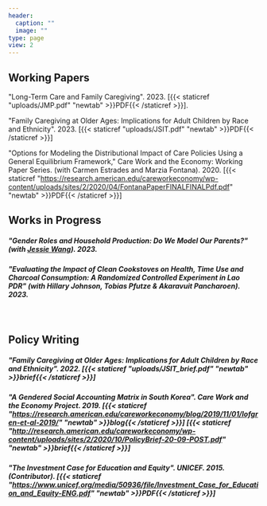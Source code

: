 ```yaml
---
header:
  caption: ""
  image: ""
type: page
view: 2
---
```


## Working Papers
  
"Long-Term Care and Family Caregiving". 2023. [{{< staticref "uploads/JMP.pdf" "newtab" >}}PDF{{< /staticref >}}].

"Family Caregiving at Older Ages: Implications for Adult Children by Race and Ethnicity". 2023. [{{< staticref "uploads/JSIT.pdf" "newtab" >}}PDF{{< /staticref >}}]

"Options for Modeling the Distributional Impact of Care Policies Using a General Equilibrium Framework," Care Work and the Economy: Working Paper Series. (with Carmen Estrades and Marzia Fontana). 2020. [{{< staticref "https://research.american.edu/careworkeconomy/wp-content/uploads/sites/2/2020/04/FontanaPaperFINALFINALPdf.pdf" "newtab" >}}PDF{{< /staticref >}}] 
<br>

## Works in Progress

##### "Gender Roles and Household Production: Do We Model Our Parents?" (with [Jessie Wang](https://econjessiewang.weebly.com/)). 2023.

##### "Evaluating the Impact of Clean Cookstoves on Health, Time Use and Charcoal Consumption: A Randomized Controlled Experiment in Lao PDR" (with Hillary Johnson, Tobias Pfutze & Akaravuit Pancharoen). 2023.
<br>

## Policy Writing

##### "Family Caregiving at Older Ages: Implications for Adult Children by Race and Ethnicity". 2022. [{{< staticref "uploads/JSIT_brief.pdf" "newtab" >}}brief{{< /staticref >}}]

##### "A Gendered Social Accounting Matrix in South Korea". Care Work and the Economy Project. 2019. [{{< staticref "https://research.american.edu/careworkeconomy/blog/2019/11/01/lofgren-et-al-2019/" "newtab" >}}blog{{< /staticref >}}] [{{< staticref "http://research.american.edu/careworkeconomy/wp-content/uploads/sites/2/2020/10/PolicyBrief-20-09-POST.pdf" "newtab" >}}brief{{< /staticref >}}] 

##### "The Investment Case for Education and Equity". UNICEF. 2015. (Contributor). [{{< staticref "https://www.unicef.org/media/50936/file/Investment_Case_for_Education_and_Equity-ENG.pdf" "newtab" >}}PDF{{< /staticref >}}]




